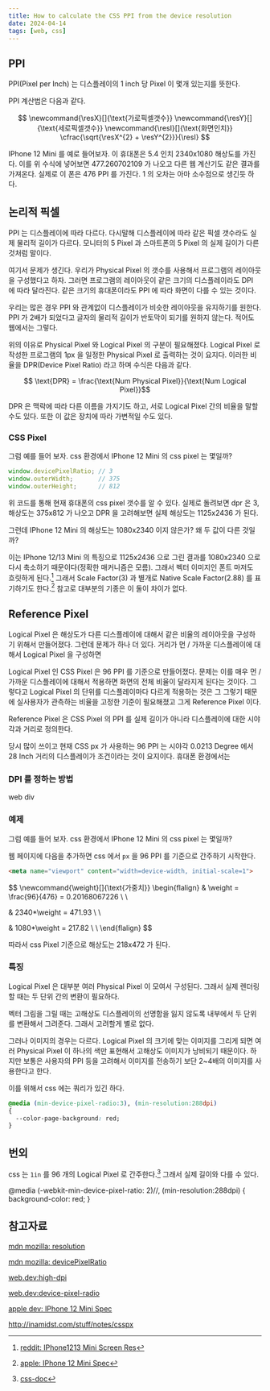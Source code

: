 ```yaml
---
title: How to calculate the CSS PPI from the device resolution
date: 2024-04-14
tags: [web, css]
---
```


## PPI

PPI(Pixel per Inch) 는 디스플레이의 1 inch 당 Pixel 이 몇개 있는지를 뜻한다.

PPI 계산법은 다음과 같다.

$$
\newcommand{\resX}[]{\text{가로픽셀갯수}}
\newcommand{\resY}[]{\text{세로픽셀갯수}}
\newcommand{\resI}[]{\text{화면인치}}
\cfrac{\sqrt{\resX^{2} + \resY^{2}}}{\resI}
$$

IPhone 12 Mini 를 예로 들어보자. 이 휴대폰은 5.4 인치 2340x1080 해상도를 가진다. 이를 위 수식에 넣어보면 477.260702109 가 나오고 다른 웹 계산기도 같은 결과를 가져온다. 실제로 이 폰은 476 PPI 를 가진다. 1 의 오차는 아마 소수점으로 생긴듯 하다.


## 논리적 픽셀

PPI 는 디스플레이에 따라 다르다. 다시말해 디스플레이에 따라 같은 픽셀 갯수라도 실제 물리적 길이가 다르다. 모니터의 5 Pixel 과 스마트폰의 5 Pixel 의 실제 길이가 다른 것처럼 말이다. 

여기서 문제가 생긴다. 우리가 Physical Pixel 의 갯수를 사용해서 프로그램의 레이아웃을 구성했다고 하자. 그러면 프로그램의 레이아웃이 같은 크기의 디스플레이라도 DPI 에 따라 달라진다. 같은 크기의 휴대폰이라도 PPI 에 따라 화면이 다를 수 있는 것이다. 

우리는 많은 경우 PPI 와 관계없이 디스플레이가 비슷한 레이아웃을 유지하기를 원한다. PPI 가 2배가 되었다고 글자의 물리적 길이가 반토막이 되기를 원하지 않는다. 적어도 웹에서는 그렇다.

위의 이유로 Physical Pixel 와 Logical Pixel 의 구분이 필요해졌다. Logical Pixel 로 작성한 프로그램의 1px 을 일정한 Physical Pixel 로 출력하는 것이 요지다. 이러한 비율을 DPR(Device Pixel Ratio) 라고 하며 수식은 다음과 같다. 

$$ \text{DPR} = \frac{\text{Num Physical Pixel}}{\text{Num Logical Pixel}}$$

DPR 은 맥락에 따라 다른 이름을 가지기도 하고, 서로 Logical Pixel 간의 비율을 말할 수도 있다. 또한 이 값은 장치에 따라 가변적일 수도 있다.


### CSS Pixel

그럼 예를 들어 보자. css 환경에서 IPhone 12 Mini 의 css pixel 는 몇일까?

```js
window.devicePixelRatio; // 3
window.outerWidth;       // 375
window.outerHeight;      // 812
```

위 코드를 통해 현재 휴대폰의 css pixel 갯수를 알 수 있다. 실제로 돌려보면 dpr 은 3, 해상도는 375x812 가 나오고 DPR 을 고려해보면 실제 해상도는 1125x2436 가 된다. 

그런데 IPhone 12 Mini 의 해상도는 1080x2340 이지 않은가? 왜 두 값이 다른 것일까? 

이는 IPhone 12/13 Mini 의 특징으로 1125x2436 으로 그린 결과를 1080x2340 으로 다시 축소하기 때문이다(정확한 매커니즘은 모름). 그래서 벡터 이미지인 폰트 마저도 흐릿하게 된다.[^reddit] 그래서 Scale Factor(3) 과 별개로 Native Scale Factor(2.88) 를 표기하기도 한다.[^iphone]  참고로 대부분의 기종은 이 둘이 차이가 없다.


## Reference Pixel

Logical Pixel 은 해상도가 다른 디스플레이에 대해서 같은 비율의 레이아웃을 구성하기 위해서 만들어졌다. 그런데 문제가 하나 더 있다. 거리가 먼 / 가까운 디스플레이에 대해서 Logical Pixel 을 구성하면 

Logical Pixel 인 CSS Pixel 은 96 PPI 를 기준으로 만들어졌다. 문제는 이를 매우 먼 / 가까운 디스플레이에 대해서 적용하면 화면의 전체 비율이 달라지게 된다는 것이다. 그렇다고 Logical Pixel 의 단위를 디스플레이마다 다르게 적용하는 것은 그 그렇기 때문에 실사용자가 관측하는 비율을 고정한 기준이 필요해졌고 그게 Reference Pixel 이다.

Reference Pixel 은 CSS Pixel 의 PPI 를 실제 길이가 아니라 디스플레이에 대한 시야각과 거리로 정의한다. 

 당시 많이 쓰이고 현재 CSS px 가 사용하는 96 PPI 는 시야각 0.0213 Degree 에서 28 Inch 거리의 디스플레이가 조건이라는 것이 요지이다. 휴대폰 환경에서는 


### DPI 를 정하는 방법

web div

### 예제

그럼 예를 들어 보자. css 환경에서 IPhone 12 Mini 의 css pixel 는 몇일까?

웹 페이지에 다음을 추가하면 css 에서 ```px``` 을 96 PPI 를 기준으로 간주하기 시작한다.

```html
<meta name="viewport" content="width=device-width, initial-scale=1">
```

$$ 
\newcommand{\weight}[]{\text{가중치}}
\begin{flalign}
& \weight = \frac{96}{476} = 0.20168067226 \\ \\

& 2340*\weight = 471.93 \\ \\ 

& 1080*\weight = 217.82 \\ \\
\end{flalign}
$$  

따라서 css Pixel 기준으로 해상도는 218x472 가 된다.


### 특징

Logical Pixel 은 대부분 여러 Physical Pixel 이 모여서 구성된다. 그래서 실제 렌더링 할 때는 두 단위 간의 변환이 필요하다.

벡터 그림을 그릴 때는 고해상도 디스플레이의 선명함을 잃지 않도록 내부에서 두 단위를 변환해서 그려준다. 그래서 고려할게 별로 없다.

그러나 이미지의 경우는 다르다. Logical Pixel 의 크기에 맞는 이미지를 그리게 되면 여러 Physical Pixel 이 하나의 색만 표현해서 고해상도 이미지가 낭비되기 때문이다. 하지만 보통은 사용자의 PPI 등을 고려해서 이미지를 전송하기 보단 2~4배의 이미지를 사용한다고 한다.

이를 위해서 css 에는 쿼리가 있긴 하다.

```css
@media (min-device-pixel-radio:3), (min-resolution:288dpi)
{
  --color-page-background: red;
}
```

## 번외


css 는 ```1in``` 를 96 개의 Logical Pixel 로 간주한다.[^css-doc] 그래서 실제 길이와 다를 수 있다.



  

  @media (-webkit-min-device-pixel-ratio: 2)//, (min-resolution:288dpi)
  {
    background-color: red;
  }

## 참고자료

[mdn mozilla: resolution](https://developer.mozilla.org/en-US/docs/Web/CSS/resolution)

[mdn mozilla: devicePixelRatio](https://developer.mozilla.org/en-US/docs/Web/API/Window/devicePixelRatio)

[web.dev:high-dpi](https://web.dev/articles/high-dpi?hl=ko)

[web.dev:device-pixel-radio](https://developer.mozilla.org/en-US/docs/Web/CSS/@media/-webkit-device-pixel-ratio)

[apple dev: IPhone 12 Mini Spec](https://developer.apple.com/design/human-interface-guidelines/layout)


[^iphone]:[apple: IPhone 12 Mini Spec](https://www.ios-resolution.com/iphone-12-mini/)

[^reddit]:[reddit: IPhone1213 Mini Screen Res](https://www.reddit.com/r/iPhone12Mini/comments/rktxed/the_iphone_1213_minis_screen_resolution_is/)

[^js-dpr]:[mozilla: device pixel ratio](https://developer.mozilla.org/en-US/docs/Web/API/Window/devicePixelRatio)

[^css-doc]:[css-doc](https://drafts.csswg.org/css-values/#absolute-lengths)

[^andriod-doc]:[andriod-doc](https://developer.android.com/training/multiscreen/screendensities?hl=ko)

http://inamidst.com/stuff/notes/csspx
